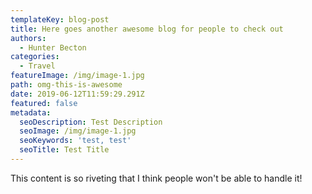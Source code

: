 ```yaml
---
templateKey: blog-post
title: Here goes another awesome blog for people to check out
authors:
  - Hunter Becton
categories:
  - Travel
featureImage: /img/image-1.jpg
path: omg-this-is-awesome
date: 2019-06-12T11:59:29.291Z
featured: false
metadata:
  seoDescription: Test Description
  seoImage: /img/image-1.jpg
  seoKeywords: 'test, test'
  seoTitle: Test Title
---
```

This content is so riveting that I think people won't be able to handle it!
